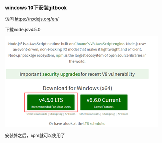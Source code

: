 ### **windows 10下安装gitbook**

访问 [https:\/\/nodejs.org\/en\/](https://nodejs.org/en/)

下载node.jsv4.5.0

![](/assets/QQ截图20160920143514.png)

安装好之后，npm就可以使用了



